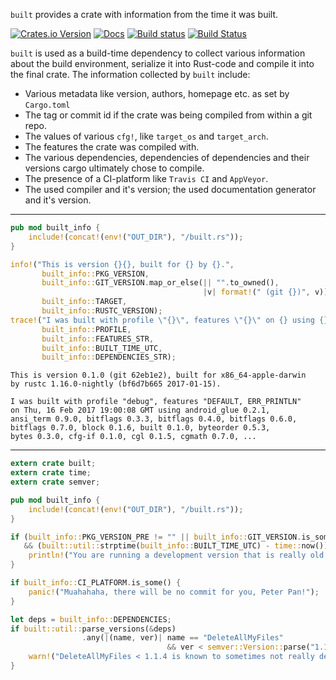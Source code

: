 ```built``` provides a crate with information from the time it was built.

[![Crates.io Version](https://img.shields.io/crates/v/built.svg)](https://crates.io/crates/built)
[![Docs](https://docs.rs/built/badge.svg)](https://docs.rs/built)
[![Build status](https://ci.appveyor.com/api/projects/status/6dgxjfaisaee040f?svg=true)](https://ci.appveyor.com/project/lukaslueg/built)
[![Build Status](https://travis-ci.org/lukaslueg/built.svg?branch=master)](https://travis-ci.org/lukaslueg/built)


`built` is used as a build-time dependency to collect various information
about the build environment, serialize it into Rust-code and compile
it into the final crate. The information collected by `built` include:

 * Various metadata like version, authors, homepage etc. as set by `Cargo.toml`
 * The tag or commit id if the crate was being compiled from within a git repo.
 * The values of various `cfg!`, like `target_os` and `target_arch`.
 * The features the crate was compiled with.
 * The various dependencies, dependencies of dependencies and their versions
   cargo ultimately chose to compile.
 * The presence of a CI-platform like `Travis CI` and `AppVeyor`.
 * The used compiler and it's version; the used documentation generator and
   it's version.

---

```rust
pub mod built_info {
    include!(concat!(env!("OUT_DIR"), "/built.rs"));
}

info!("This is version {}{}, built for {} by {}.",
       built_info::PKG_VERSION,
       built_info::GIT_VERSION.map_or_else(|| "".to_owned(),
                                           |v| format!(" (git {})", v)),
       built_info::TARGET,
       built_info::RUSTC_VERSION);
trace!("I was built with profile \"{}\", features \"{}\" on {} using {}",
       built_info::PROFILE,
       built_info::FEATURES_STR,
       built_info::BUILT_TIME_UTC,
       built_info::DEPENDENCIES_STR);
```

```
This is version 0.1.0 (git 62eb1e2), built for x86_64-apple-darwin
by rustc 1.16.0-nightly (bf6d7b665 2017-01-15).

I was built with profile "debug", features "DEFAULT, ERR_PRINTLN"
on Thu, 16 Feb 2017 19:00:08 GMT using android_glue 0.2.1,
ansi_term 0.9.0, bitflags 0.3.3, bitflags 0.4.0, bitflags 0.6.0,
bitflags 0.7.0, block 0.1.6, built 0.1.0, byteorder 0.5.3,
bytes 0.3.0, cfg-if 0.1.0, cgl 0.1.5, cgmath 0.7.0, ...
```

---

```rust
extern crate built;
extern crate time;
extern crate semver;

pub mod built_info {
    include!(concat!(env!("OUT_DIR"), "/built.rs"));
}

if (built_info::PKG_VERSION_PRE != "" || built_info::GIT_VERSION.is_some())
   && (built::util::strptime(built_info::BUILT_TIME_UTC) - time::now()).num_days() > 180 {
    println!("You are running a development version that is really old. Update soon!");
}

if built_info::CI_PLATFORM.is_some() {
    panic!("Muahahaha, there will be no commit for you, Peter Pan!");
}

let deps = built_info::DEPENDENCIES;
if built::util::parse_versions(&deps)
                .any(|(name, ver)| name == "DeleteAllMyFiles"
                                   && ver < semver::Version::parse("1.1.4").unwrap()) {
    warn!("DeleteAllMyFiles < 1.1.4 is known to sometimes not really delete all your files. Beware!");
}
```

